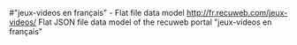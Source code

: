 #"jeux-videos en français" - Flat file data model
http://fr.recuweb.com/jeux-videos/
Flat JSON file data model of the recuweb portal "jeux-videos en français"
